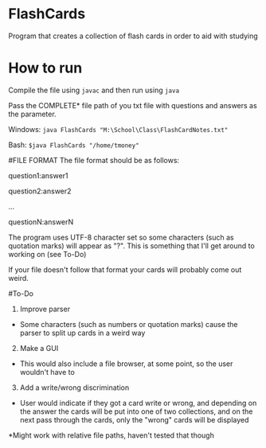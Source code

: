 # FlashCards
Program that creates a collection of flash cards in order to aid with studying

# How to run
Compile the file using `javac` and then run using `java`

Pass the COMPLETE* file path of you txt file with questions and answers as the parameter. 

Windows:  `java FlashCards "M:\School\Class\FlashCardNotes.txt"` 

Bash:     `$java FlashCards "/home/tmoney"`

#FILE FORMAT
The file format should be as follows:

question1:answer1

question2:answer2

...

questionN:answerN

The program uses UTF-8 character set so some characters (such as quotation marks) will appear as "?". This is something that I'll get around to working on (see To-Do)

If your file doesn't follow that format your cards will probably come out weird.




#To-Do
1. Improve parser  
  * Some characters (such as numbers or quotation marks) cause the parser to split up cards in a weird way
2. Make a GUI  
  * This would also include a file browser, at some point, so the user wouldn't have to 
3. Add a write/wrong discrimination  
  * User would indicate if they got a card write or wrong, and depending on the answer the cards will be put into one of two collections, and on the next pass through the cards, only the "wrong" cards will be displayed







*Might work with relative file paths, haven't tested that though

